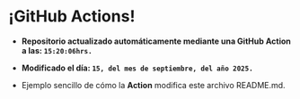 # ¡GitHub Actions!
* **Repositorio actualizado automáticamente mediante una GitHub Action a las: `15:20:06hrs.`**
* **Modificado el día: `15, del mes de septiembre, del año 2025.`**

* Ejemplo sencillo de cómo la **Action** modifica este archivo README.md.
